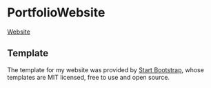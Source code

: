 # PortfolioWebsite

[Website](https://albinnyman.github.io/Portfolio/)

## Template

The template for my website was provided by [Start Bootstrap](https://startbootstrap.com/themes/grayscale/), whose templates are MIT licensed, free to use and open source.
